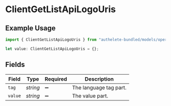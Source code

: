 # ClientGetListApiLogoUris

## Example Usage

```typescript
import { ClientGetListApiLogoUris } from "authelete-bundled/models/operations";

let value: ClientGetListApiLogoUris = {};
```

## Fields

| Field                  | Type                   | Required               | Description            |
| ---------------------- | ---------------------- | ---------------------- | ---------------------- |
| `tag`                  | *string*               | :heavy_minus_sign:     | The language tag part. |
| `value`                | *string*               | :heavy_minus_sign:     | The value part.        |